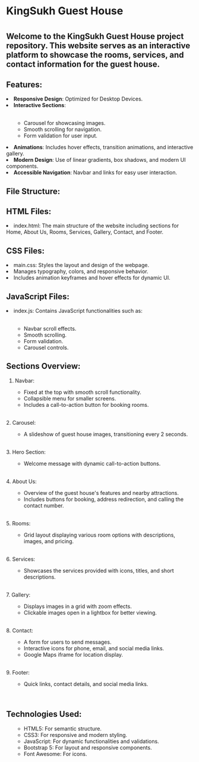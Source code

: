 <h1>KingSukh Guest House<h1>

<h2>Welcome to the KingSukh Guest House project repository. This website serves as an interactive platform to showcase the rooms, services, and contact information for the guest house.</h2>

<h2>Features:</h2>

<li><strong>Responsive Design</strong>: Optimized for Desktop Devices.</li>

<li><strong>Interactive Sections</strong>:</li><br>
<ul>
        <ul>
        <li>Carousel for showcasing images.</li>
        <li>Smooth scrolling for navigation.</li>
        <li>Form validation for user input.</li>
        </ul>
</ul>
<li><strong>Animations</strong>: Includes hover effects, transition animations, and interactive gallery.</li>

<li><strong>Modern Design</strong>: Use of linear gradients, box shadows, and modern UI components.</li>

<li><strong>Accessible Navigation</strong>: Navbar and links for easy user interaction.</li>


<h2>File Structure:</h2>

<h2>HTML Files:</h2>

<li>index.html: The main structure of the website including sections for Home, About Us, Rooms, Services, Gallery, Contact, and Footer.</li>

<h2>CSS Files:</h2>

<li>main.css: Styles the layout and design of the webpage.</li>
<li>Manages typography, colors, and responsive behavior.</li>
<li>Includes animation keyframes and hover effects for dynamic UI.</li>

<h2>JavaScript Files:</h2>

<li>index.js: Contains JavaScript functionalities such as:</li><br>
<ul>
    <ul>
    <li>Navbar scroll effects.</li>
    <li>Smooth scrolling.</li>
    <li>Form validation.</>
    <li>Carousel controls.</li>
    </ul>
</ul>


<h2>Sections Overview:</h2>

1. Navbar:

<ul>
    <ul>
        <li>Fixed at the top with smooth scroll functionality.</li>
        <li>Collapsible menu for smaller screens.</li>
        <li>Includes a call-to-action button for booking rooms.</li>
    </ul>
</ul>
<br>
2. Carousel:

<ul>
    <ul>
        <li>A slideshow of guest house images, transitioning every 2 seconds.</li>
    </ul>
</ul>
<br>
3. Hero Section:

<ul>
    <ul>
        <li>Welcome message with dynamic call-to-action buttons.</li>
    </ul>
</ul>
<br>
4. About Us:

<ul>
    <ul> 
        <li>Overview of the guest house's features and nearby attractions.</li>
        <li>Includes buttons for booking, address redirection, and calling the contact number.</li>
    </ul>
</ul>
<br>
5. Rooms:

<ul>
    <ul>
        <li>Grid layout displaying various room options with descriptions, images, and pricing.</li>
    </ul>
</ul>
<br>
6. Services:

<ul>
    <ul>
        <li>Showcases the services provided with icons, titles, and short descriptions.</li>
    </ul>
</ul>
<br>
7. Gallery:

<uL>
    <ul>
        <li>Displays images in a grid with zoom effects.</li>
        <li>Clickable images open in a lightbox for better viewing.</li>
    </uL>
</ul>
<br>
8. Contact:

<ul>
    <ul>
        <li>A form for users to send messages.</li>
        <li>Interactive icons for phone, email, and social media links.</li>
        <li>Google Maps iframe for location display.</li>
    </ul>
</ul>
<br>
9. Footer:

<ul>
    <ul>
        <li>Quick links, contact details, and social media links.</li>
    </ul>
</ul>
<br>

<h2>Technologies Used:</h2>
<ul>
    <ul>
    <li>HTML5: For semantic structure.</li>
    <li>CSS3: For responsive and modern styling.</li>
    <li>JavaScript: For dynamic functionalities and validations.</li>
    <li>Bootstrap 5: For layout and responsive components.</li>
    <li>Font Awesome: For icons.</li>
    </ul>
</ul>

